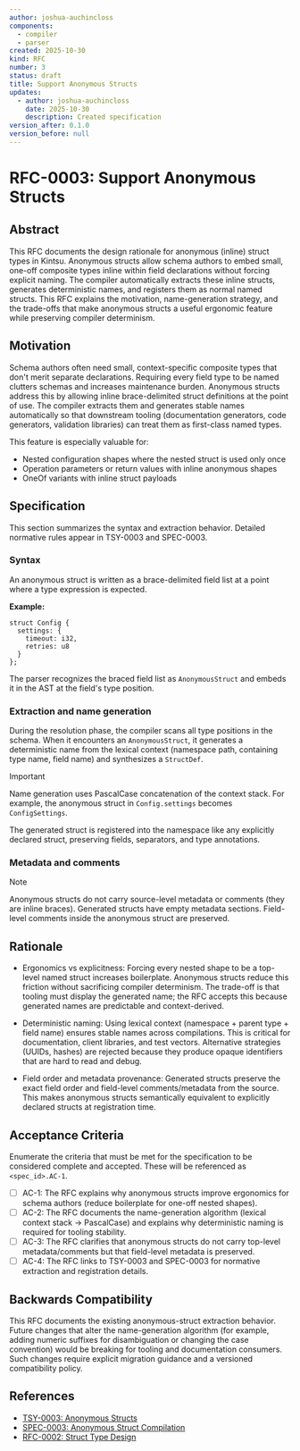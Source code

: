 ```yaml
---
author: joshua-auchincloss
components:
  - compiler
  - parser
created: 2025-10-30
kind: RFC
number: 3
status: draft
title: Support Anonymous Structs
updates:
  - author: joshua-auchincloss
    date: 2025-10-30
    description: Created specification
version_after: 0.1.0
version_before: null
---
```


# RFC-0003: Support Anonymous Structs

## Abstract

This RFC documents the design rationale for anonymous (inline) struct types in Kintsu. Anonymous structs allow schema authors to embed small, one-off composite types inline within field declarations without forcing explicit naming. The compiler automatically extracts these inline structs, generates deterministic names, and registers them as normal named structs. This RFC explains the motivation, name-generation strategy, and the trade-offs that make anonymous structs a useful ergonomic feature while preserving compiler determinism.

## Motivation

Schema authors often need small, context-specific composite types that don't merit separate declarations. Requiring every field type to be named clutters schemas and increases maintenance burden. Anonymous structs address this by allowing inline brace-delimited struct definitions at the point of use. The compiler extracts them and generates stable names automatically so that downstream tooling (documentation generators, code generators, validation libraries) can treat them as first-class named types.

This feature is especially valuable for:

- Nested configuration shapes where the nested struct is used only once
- Operation parameters or return values with inline anonymous shapes
- OneOf variants with inline struct payloads

## Specification

This section summarizes the syntax and extraction behavior. Detailed normative rules appear in TSY-0003 and SPEC-0003.

### Syntax

An anonymous struct is written as a brace-delimited field list at a point where a type expression is expected.

**Example:**

```kintsu
struct Config {
  settings: {
    timeout: i32,
    retries: u8
  }
};
```

The parser recognizes the braced field list as `AnonymousStruct` and embeds it in the AST at the field's type position.

### Extraction and name generation

During the resolution phase, the compiler scans all type positions in the schema. When it encounters an `AnonymousStruct`, it generates a deterministic name from the lexical context (namespace path, containing type name, field name) and synthesizes a `StructDef`.

> [!IMPORTANT]
> Name generation uses PascalCase concatenation of the context stack. For example, the anonymous struct in `Config.settings` becomes `ConfigSettings`.

The generated struct is registered into the namespace like any explicitly declared struct, preserving fields, separators, and type annotations.

### Metadata and comments

> [!NOTE]
> Anonymous structs do not carry source-level metadata or comments (they are inline braces). Generated structs have empty metadata sections. Field-level comments inside the anonymous struct are preserved.

## Rationale

- Ergonomics vs explicitness: Forcing every nested shape to be a top-level named struct increases boilerplate. Anonymous structs reduce this friction without sacrificing compiler determinism. The trade-off is that tooling must display the generated name; the RFC accepts this because generated names are predictable and context-derived.

- Deterministic naming: Using lexical context (namespace + parent type + field name) ensures stable names across compilations. This is critical for documentation, client libraries, and test vectors. Alternative strategies (UUIDs, hashes) are rejected because they produce opaque identifiers that are hard to read and debug.

- Field order and metadata provenance: Generated structs preserve the exact field order and field-level comments/metadata from the source. This makes anonymous structs semantically equivalent to explicitly declared structs at registration time.

## Acceptance Criteria

Enumerate the criteria that must be met for the specification to be considered complete and accepted. These will be referenced as `<spec_id>.AC-1`.

- [ ] AC-1: The RFC explains why anonymous structs improve ergonomics for schema authors (reduce boilerplate for one-off nested shapes).
- [ ] AC-2: The RFC documents the name-generation algorithm (lexical context stack → PascalCase) and explains why deterministic naming is required for tooling stability.
- [ ] AC-3: The RFC clarifies that anonymous structs do not carry top-level metadata/comments but that field-level metadata is preserved.
- [ ] AC-4: The RFC links to TSY-0003 and SPEC-0003 for normative extraction and registration details.

## Backwards Compatibility

This RFC documents the existing anonymous-struct extraction behavior. Future changes that alter the name-generation algorithm (for example, adding numeric suffixes for disambiguation or changing the case convention) would be breaking for tooling and documentation consumers. Such changes require explicit migration guidance and a versioned compatibility policy.

## References

- [TSY-0003: Anonymous Structs](../tsy/TSY-0003.md)
- [SPEC-0003: Anonymous Struct Compilation](../spec/SPEC-0003.md)
- [RFC-0002: Struct Type Design](./RFC-0002.md)
